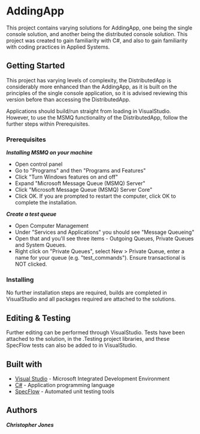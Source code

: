 # AddingApp
This project contains varying solutions for AddingApp, one being the single console solution, and another being the distributed console solution. This project was created to gain familiarity with C#, and also to gain familiarity with coding practices in Applied Systems.

## Getting Started
This project has varying levels of complexity, the DistributedApp is considerably more enhanced than the AddingApp, as it is built on the principles of the single console application, so it is advised reviewing this version before than accessing the DistributedApp.

Applications should build/run straight from loading in VisualStudio. However, to use the MSMQ functionality of the DistributedApp, follow the further steps within Prerequisites.

### Prerequisites
***Installing MSMQ on your machine***
* Open control panel
* Go to "Programs" and then "Programs and Features"
* Click "Turn Windows features on and off"
* Expand "Microsoft Message Queue (MSMQ) Server"
* Click "Microsoft Message Queue (MSMQ) Server Core"
* Click OK. If you are prompted to restart the computer, click OK to complete the installation.

***Create a test queue***
* Open Computer Management
* Under "Services and Applications" you should see "Message Queueing"
* Open that and you'll see three items - Outgoing Queues, Private Queues and System Queues.
* Right click on "Private Queues", select New > Private Queue, enter a name for your queue (e.g. "test_commands"). Ensure transactional is NOT clicked.

### Installing
No further installation steps are required, builds are completed in VisualStudio and all packages required are attached to the solutions.

## Editing & Testing
Further editing can be performed through VisualStudio. Tests have been attached to the solution, in the .Testing project libraries, and these SpecFlow tests can also be added to in VisualStudio.

## Built with
* [Visual Studio](https://visualstudio.microsoft.com/) - Microsoft Integrated Development Environment
* [C#](https://docs.microsoft.com/en-us/dotnet/csharp/) - Application programming language
* [SpecFlow](https://specflow.org/) - Automated unit testing tools

## Authors
***Christopher Jones***
